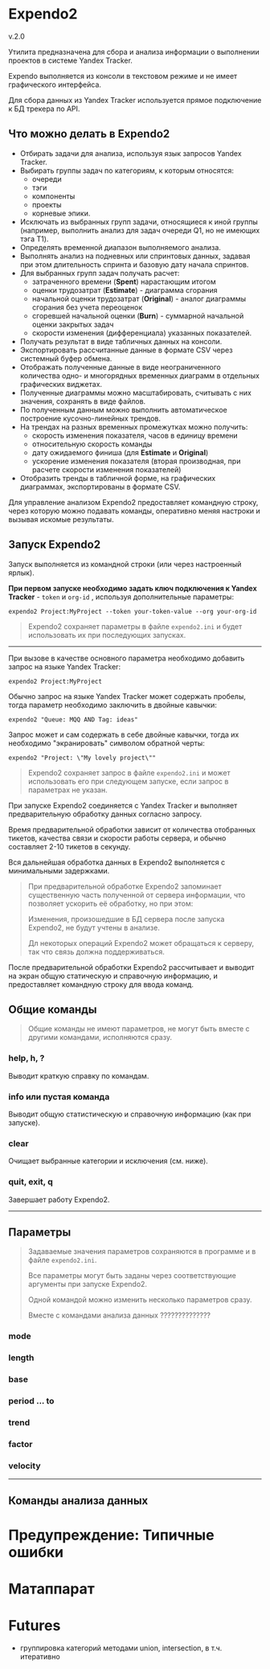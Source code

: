 # Expendo2
v.2.0

Утилита предназначена для сбора и анализа информации о выполнении проектов в системе Yandex Tracker.

Expendo выполняется из консоли в текстовом режиме и не имеет графического интерфейса.

Для сбора данных из Yandex Tracker используется прямое подключение к БД трекера по API.

## Что можно делать в Expendo2
- Отбирать задачи для анализа, используя язык запросов Yandex Tracker.
- Выбирать группы задач по категориям, к которым относятся:
  - очереди
  - тэги
  - компоненты
  - проекты
  - корневые эпики.
- Исключать из выбранных групп задачи, относящиеся к иной группы (например, выполнить анализ для задач очереди Q1, но не имеющих тэга T1).
- Определять временной диапазон выполняемого анализа.
- Выполнять анализ на подневных или спринтовых данных, задавая при этом длительность спринта и базовую дату начала спринтов.
- Для выбранных групп задач получать расчет:
  - затраченного времени (**Spent**) нарастающим итогом
  - оценки трудозатрат (**Estimate**) - диаграмма сгорания
  - начальной оценки трудозатрат (**Original**) - аналог диаграммы сгорания без учета переоценок
  - сгоревшей начальной оценки (**Burn**) - суммарной начальной оценки закрытых задач
  - скорости изменения (дифференциала) указанных показателей.
- Получать результат в виде табличных данных на консоли.
- Экспортировать рассчитанные данные в формате CSV через системный буфер обмена.
- Отображать полученные данные в виде неограниченного количества одно- и многорядных временных диаграмм в отдельных графических виджетах.
- Полученные диаграммы можно масштабировать, считывать с них значения, сохранять в виде файлов.
- По полученным данным можно выполнить автоматическое построение кусочно-линейных трендов.
- На трендах на разных временных промежутках можно получить:
  - скорость изменения показателя, часов в единицу времени
  - относительную скорость команды
  - дату ожидаемого финиша (для **Estimate** и **Original**)
  - ускорение изменения показателя (вторая производная, при расчете скорости изменения показателей)
- Отобразить тренды в табличной форме, на графических диаграммах, экспортированы в формате CSV.

Для управление анализом Expendo2 предоставляет командную строку, через которую можно подавать команды, оперативно меняя настроки и вызывая искомые результаты.

## Запуск Expendo2

Запуск выполняется из командной строки (или через настроенный ярлык).

**При первом запуске необходимо задать ключ подключения к Yandex Tracker** - `token` и `org-id` , используя дополнительные параметры:

    expendo2 Project:MyProject --token your-token-value --org your-org-id

> Expendo2 сохраняет параметры в файле `expendo2.ini` и будет использовать их при последующих запусках.
***
При вызове в качестве основного параметра необходимо добавить запрос на языке Yandex Tracker:

    expendo2 Project:MyProject

Обычно запрос на языке Yandex Tracker может содержать пробелы, тогда параметр необходимо заключить в двойные кавычки:

    expendo2 "Queue: MQQ AND Tag: ideas"

Запрос может и сам содержать в себе двойные кавычки, тогда их необходимо "экранировать" символом обратной черты:

    expendo2 "Project: \"My lovely project\""

> Expendo2 сохраняет запрос в файле `expendo2.ini` и может использовать его при следующем запуске,
> если запрос в параметрах не указан.

При запуске Expendo2 соединяется с Yandex Tracker и выполняет предварительную обработку данных согласно запросу.

Время предварительной обработки зависит от количества отобранных тикетов, качества связи и скорости работы сервера,
и обычно составляет 2-10 тикетов в секунду.

Вся дальнейшая обработка данных в Expendo2 выполняется с минимальными задержками.

> При предварительной обработке Expendo2 запоминает существенную часть полученной от сервера информации, что позволяет ускорить её обработку, но при этом:
> 
> Изменения, произошедшие в БД сервера после запуска Expendo2, не будут учтены в анализе.
> 
> Дл некоторых операций Expendo2 может обращаться к серверу, так что связь должна поддерживаться.

После предварительной обработки Expendo2 рассчитывает и выводит на экран общую статическую и справочную информацию,
и предоставляет командную строку для ввода команд.

## Общие команды

> Общие команды не имеют параметров, не могут быть вместе с другими командами, исполняются сразу.

### help, h, ?
Выводит краткую справку по командам.
### info или пустая команда
Выводит общую статистическую и справочную информацию (как при запуске).
### clear
Очищает выбранные категории и исключения (см. ниже).
### quit, exit, q
Завершает работу Expendo2.

***

## Параметры

> Задаваемые значения параметров сохраняются в программе и в файле `expendo2.ini`.
>
> Все параметры могут быть заданы через соответствующие аргументы при запуске Expendo2.
>
> Одной командой можно изменить несколько параметров сразу.
>
> Вместе с командами анализа данных ??????????????

### mode

### length

### base

### period ... to

### trend

### factor

### velocity

***

## Команды анализа данных



# Предупреждение: Типичные ошибки

# Матаппарат

# Futures

- группировка категорий методами union, intersection, в т.ч. итеративно
